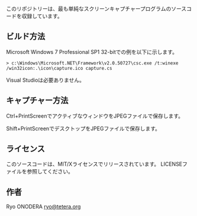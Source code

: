 このリポジトリーは、最も単純なスクリーンキャプチャープログラムのソースコードを収録しています。

## ビルド方法
Microsoft Windows 7 Professional SP1 32-bitでの例を以下に示します。

```
> c:\Windows\Microsoft.NET\Framework\v2.0.50727\csc.exe /t:winexe /win32icon:.\icon\capture.ico capture.cs
```

Visual Studioは必要ありません。


## キャプチャー方法
Ctrl+PrintScreenでアクティブなウィンドウをJPEGファイルで保存します。

Shift+PrintScreenでデスクトップをJPEGファイルで保存します。


## ライセンス
このソースコードは、MIT/Xライセンスでリリースされています。
LICENSEファイルを参照してください。


## 作者
Ryo ONODERA <ryo@tetera.org>
